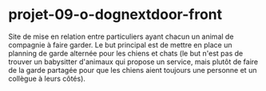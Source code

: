 # projet-09-o-dognextdoor-front

Site de mise en relation entre particuliers ayant chacun un animal de compagnie à faire garder.
Le but principal est de mettre en place un planning de garde alternée pour les chiens et chats (le but n'est pas de trouver un babysitter d'animaux qui propose un service, mais plutôt de faire de la garde partagée pour que les chiens aient toujours une personne et un collègue à leurs côtés).